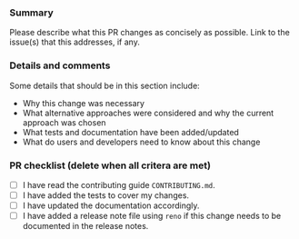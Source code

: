 ### Summary

Please describe what this PR changes as concisely as possible. Link to the issue(s) 
that this addresses, if any.

### Details and comments

Some details that should be in this section include:

- Why this change was necessary
- What alternative approaches were considered and why the current approach was chosen
- What tests and documentation have been added/updated
- What do users and developers need to know about this change

### PR checklist (delete when all critera are met)

- [ ] I have read the contributing guide `CONTRIBUTING.md`.
- [ ] I have added the tests to cover my changes.
- [ ] I have updated the documentation accordingly.
- [ ] I have added a release note file using `reno` if this change needs to be 
      documented in the release notes.
